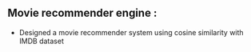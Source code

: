 ## Movie recommender engine :  
- Designed a movie recommender system using cosine similarity with IMDB dataset
